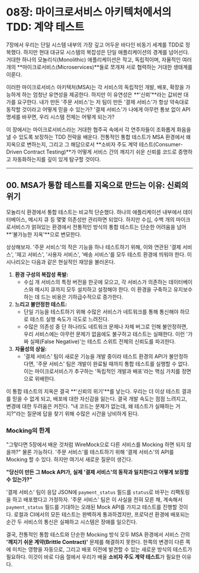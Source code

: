 # 08장: 마이크로서비스 아키텍처에서의 TDD: 계약 테스트

7장에서 우리는 단일 시스템 내부의 가장 깊고 어두운 바다인 비동기 세계를 TDD로 정복했다. 하지만 현대 대규모 시스템의 복잡성은 단일 애플리케이션의 경계를 넘어선다. 거대한 하나의 모놀리식(Monolithic) 애플리케이션은 작고, 독립적이며, 자율적인 여러 개의 **마이크로서비스(Microservices)**들로 쪼개져 서로 협력하는 거대한 생태계를 이룬다.

이러한 마이크로서비스 아키텍처(MSA)는 각 서비스의 독립적인 개발, 배포, 확장을 가능하게 하는 엄청난 유연성을 제공한다. 하지만 이 유연성은 **'신뢰'**라는 값비싼 대가를 요구한다. 내가 만든 '주문 서비스'는 저 팀이 만든 '결제 서비스'가 항상 약속대로 동작할 것이라고 어떻게 믿을 수 있는가? '결제 서비스'가 나에게 아무런 통보 없이 API 명세를 바꾸면, 우리 시스템 전체는 어떻게 되는가?

이 장에서는 마이크로서비스라는 거대한 협주곡 속에서 각 연주자들이 조화롭게 화음을 낼 수 있도록 보장하는 TDD 전략을 배운다. 전통적인 통합 테스트가 MSA 환경에서 왜 지옥으로 변하는지, 그리고 그 해답으로서 **소비자 주도 계약 테스트(Consumer-Driven Contract Testing)**가 어떻게 서비스 간의 깨지기 쉬운 신뢰를 코드로 증명하고 자동화하는지를 깊이 있게 탐구할 것이다.

---

## 00. MSA가 통합 테스트를 지옥으로 만드는 이유: 신뢰의 위기

모놀리식 환경에서 통합 테스트는 비교적 단순했다. 하나의 애플리케이션 내부에서 데이터베이스, 메시지 큐 등 몇몇 의존성만 관리하면 되었다. 하지만 수십, 수백 개의 마이크로서비스가 얽혀있는 환경에서 전통적인 방식의 통합 테스트는 단순한 어려움을 넘어 **'불가능한 지옥'**으로 변모한다.

상상해보자. '주문 서비스'의 작은 기능을 하나 테스트하기 위해, 이와 연관된 '결제 서비스', '재고 서비스', '사용자 서비스', '배송 서비스'를 모두 테스트 환경에 띄워야 한다. 이 시나리오는 다음과 같은 현실적인 재앙을 불러온다.

1.  **환경 구성의 복잡성 폭발:**
    * 수십 개 서비스의 특정 버전을 한곳에 모으고, 각 서비스가 의존하는 데이터베이스와 메시지 큐까지 모두 설치하고 설정해야 한다. 이 환경을 구축하고 유지보수하는 데 드는 비용은 기하급수적으로 증가한다.
2.  **느리고 불안정한 테스트:**
    * 단일 기능을 테스트하기 위해 수많은 서비스가 네트워크를 통해 통신해야 하므로 테스트 실행 속도가 극도로 느려진다.
    * 수많은 의존성 중 단 하나라도 네트워크 문제나 자체 버그로 인해 불안정하면, 우리 서비스에는 아무런 문제가 없음에도 불구하고 테스트는 실패한다. 이런 '가짜 실패(False Negative)'는 테스트 스위트 전체의 신뢰도를 파괴한다.
3.  **자율성의 상실:**
    * '결제 서비스' 팀이 새로운 기능을 개발 중이라 테스트 환경의 API가 불안정하다면, '주문 서비스' 팀은 개발이 완료될 때까지 통합 테스트를 실행할 수 없다. 이는 마이크로서비스가 추구하는 '독립적인 개발과 배포'라는 핵심 가치를 정면으로 위배한다.

이 통합 테스트의 지옥은 결국 **'신뢰의 위기'**를 낳는다. 우리는 더 이상 테스트 결과를 믿을 수 없게 되고, 배포에 대한 자신감을 잃는다. 결국 개발 속도는 점점 느려지고, 변경에 대한 두려움은 커진다. "내 코드는 문제가 없는데, 왜 테스트가 실패하는 거지?"라는 질문에 답을 찾기 위해 수많은 시간을 낭비하게 된다.

### **Mocking의 한계**

"그렇다면 5장에서 배운 것처럼 WireMock으로 다른 서비스를 Mocking 하면 되지 않을까?" 물론 가능하다. '주문 서비스'를 테스트하기 위해 '결제 서비스'의 API를 Mocking 할 수 있다. 하지만 여기서 새로운 질문이 생긴다.

**"당신이 만든 그 Mock API가, 실제 '결제 서비스'의 동작과 일치한다고 어떻게 보장할 수 있는가?"**

'결제 서비스' 팀이 응답 JSON에 `payment_status` 필드를 `status`로 바꾸는 리팩토링을 하고 배포했다고 가정하자. '주문 서비스' 팀은 이 사실을 전혀 모른 채, 계속해서 `payment_status` 필드를 기대하는 오래된 Mock API를 가지고 테스트를 진행할 것이다. 로컬과 CI에서의 모든 테스트는 완벽하게 통과하겠지만, 프로덕션 환경에 배포되는 순간 두 서비스의 통신은 실패하고 시스템은 장애를 일으킨다.

결국, 전통적인 통합 테스트와 단순한 Mocking 방식 모두 MSA 환경에서 서비스 간의 **'깨지기 쉬운 계약(Brittle Contract)'** 문제를 해결하지 못한다. 한쪽의 변경이 다른 쪽에 미치는 영향을 자동으로, 그리고 배포 이전에 발견할 수 있는 새로운 방식의 테스트가 필요하다. 이것이 바로 다음 절에서 우리가 배울 **소비자 주도 계약 테스트**가 필요한 이유다.